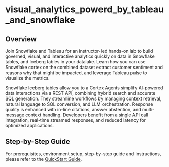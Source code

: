 # visual_analytics_powerd_by_tableau_and_snowflake

## Overview
Join Snowflake and Tableau for an instructor-led hands-on lab to build governed, visual, and interactive analytics quickly on data in Snowflake tables, and Iceberg tables in your datalake. Learn how you can use Snowflake cortex on the combined dataset extract customer sentiment and reasons why that might be impacted, and leverage Tableau pulse to visualize the metrics.

Snowflake Iceberg tables allow you to a
Cortex Agents simplify AI-powered data interactions via a REST API, combining hybrid search and accurate SQL generation. They streamline workflows by managing context retrieval, natural language to SQL conversion, and LLM orchestration. Response quality is enhanced with in-line citations, answer abstention, and multi-message context handling. Developers benefit from a single API call integration, real-time streamed responses, and reduced latency for optimized applications.

## Step-by-Step Guide
For prerequisites, environment setup, step-by-step guide and instructions, please refer to the [QuickStart Guide](https://quickstarts.snowflake.com/guide/visual_analytics_powered_by_snowflake_and_tableau/index.html#0).
